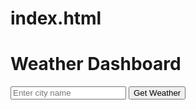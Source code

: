 # index.html
<!DOCTYPE html>
<html lang="en">
<head>
    <meta charset="UTF-8">
    <meta name="viewport" content="width=device-width, initial-scale=1.0">
    <title>Weather Dashboard</title>
    <link rel="stylesheet" href="style.css">
</head>
<body>
    <h1>Weather Dashboard</h1>
    <form id="weatherForm">
        <input type="text" id="cityName" placeholder="Enter city name" required>
        <button type="submit">Get Weather</button>
    </form>
    <div id="weatherInfo">
        <p id="temperature"></p>
        <p id="humidity"></p>
        <p id="description"></p>
    </div>
    <script src="script.js"></script>
</body>
</html>
